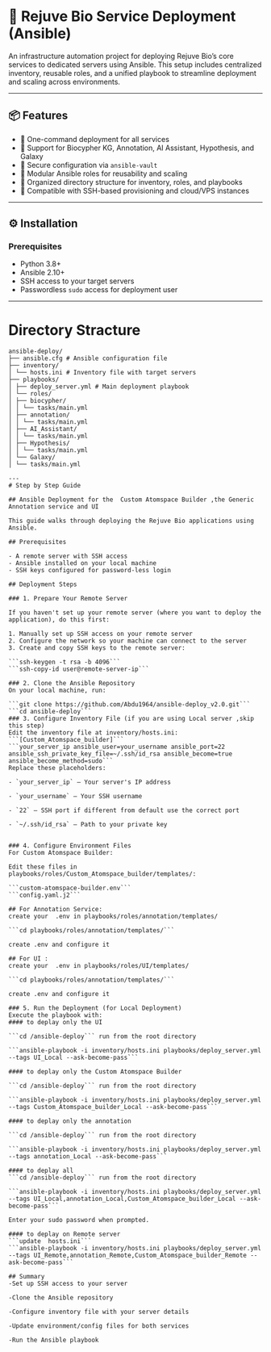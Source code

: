 # 🧠 Rejuve Bio Service Deployment (Ansible)

An infrastructure automation project for deploying Rejuve Bio’s core services to dedicated servers using Ansible. This setup includes centralized inventory, reusable roles, and a unified playbook to streamline deployment and scaling across environments.

---

## 📦 Features

- 🚀 One-command deployment for all services  
- 🧬 Support for Biocypher KG, Annotation, AI Assistant, Hypothesis, and Galaxy  
- 🔐 Secure configuration via `ansible-vault`  
- 🔁 Modular Ansible roles for reusability and scaling  
- 📂 Organized directory structure for inventory, roles, and playbooks  
- 🧰 Compatible with SSH-based provisioning and cloud/VPS instances  

---

## ⚙️ Installation

### Prerequisites

- Python 3.8+  
- Ansible 2.10+  
- SSH access to your target servers  
- Passwordless `sudo` access for deployment user  

---
# Directory Stracture
```
ansible-deploy/
├── ansible.cfg # Ansible configuration file
├── inventory/
│ └── hosts.ini # Inventory file with target servers
├── playbooks/
│ ├── deploy_server.yml # Main deployment playbook
│ └── roles/
│ ├── biocypher/
│ │ └── tasks/main.yml
│ ├── annotation/
│ │ └── tasks/main.yml
│ ├── AI_Assistant/
│ │ └── tasks/main.yml
│ ├── Hypothesis/
│ │ └── tasks/main.yml
│ └── Galaxy/
│ └── tasks/main.yml

---
# Step by Step Guide

## Ansible Deployment for the  Custom Atomspace Builder ,the Generic Annotation service and UI

This guide walks through deploying the Rejuve Bio applications using Ansible.

## Prerequisites

- A remote server with SSH access
- Ansible installed on your local machine
- SSH keys configured for password-less login

## Deployment Steps

### 1. Prepare Your Remote Server

If you haven't set up your remote server (where you want to deploy the application), do this first:

1. Manually set up SSH access on your remote server
2. Configure the network so your machine can connect to the server
3. Create and copy SSH keys to the remote server:

```ssh-keygen -t rsa -b 4096```
```ssh-copy-id user@remote-server-ip```

### 2. Clone the Ansible Repository
On your local machine, run:

```git clone https://github.com/Abdu1964/ansible-deploy_v2.0.git```
```cd ansible-deploy```
### 3. Configure Inventory File (if you are using Local server ,skip this step)
Edit the inventory file at inventory/hosts.ini:
```[Custom_Atomspace_builder]```
```your_server_ip ansible_user=your_username ansible_port=22 ansible_ssh_private_key_file=~/.ssh/id_rsa ansible_become=true ansible_become_method=sudo```
Replace these placeholders:

- `your_server_ip` – Your server's IP address

- `your_username` – Your SSH username

- `22` – SSH port if different from default use the correct port

- `~/.ssh/id_rsa` – Path to your private key


### 4. Configure Environment Files
For Custom Atomspace Builder:

Edit these files in playbooks/roles/Custom_Atomspace_builder/templates/:

```custom-atomspace-builder.env```
```config.yaml.j2```

## For Annotation Service:
create your  .env in playbooks/roles/annotation/templates/

```cd playbooks/roles/annotation/templates/```

create .env and configure it

## For UI :
create your  .env in playbooks/roles/UI/templates/

```cd playbooks/roles/annotation/templates/```

create .env and configure it

### 5. Run the Deployment (for Local Deployment)
Execute the playbook with:
#### to deplay only the UI

```cd /ansible-deploy``` run from the root directory

```ansible-playbook -i inventory/hosts.ini playbooks/deploy_server.yml   --tags UI_Local --ask-become-pass```

#### to deplay only the Custom Atomspace Builder

```cd /ansible-deploy``` run from the root directory

```ansible-playbook -i inventory/hosts.ini playbooks/deploy_server.yml   --tags Custom_Atomspace_builder_Local --ask-become-pass```

#### to deplay only the annotation

```cd /ansible-deploy``` run from the root directory

```ansible-playbook -i inventory/hosts.ini playbooks/deploy_server.yml   --tags annotation_Local --ask-become-pass```

#### to deplay all
```cd /ansible-deploy``` run from the root directory

```ansible-playbook -i inventory/hosts.ini playbooks/deploy_server.yml   --tags UI_Local,annotation_Local,Custom_Atomspace_builder_Local --ask-become-pass```

Enter your sudo password when prompted.

#### to deplay on Remote server
```update  hosts.ini```
```ansible-playbook -i inventory/hosts.ini playbooks/deploy_server.yml   --tags UI_Remote,annotation_Remote,Custom_Atomspace_builder_Remote --ask-become-pass```

## Summary
-Set up SSH access to your server

-Clone the Ansible repository

-Configure inventory file with your server details

-Update environment/config files for both services

-Run the Ansible playbook

